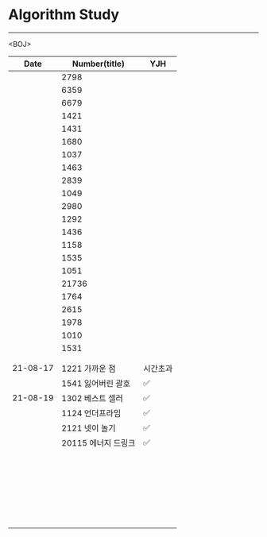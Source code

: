 # Algorithm Study

---



\<BOJ\>

| Date     | Number(title)       | YJH      |
| -------- | ------------------- | -------- |
|          | 2798                |          |
|          | 6359                |          |
|          | 6679                |          |
|          | 1421                |          |
|          | 1431                |          |
|          | 1680                |          |
|          | 1037                |          |
|          | 1463                |          |
|          | 2839                |          |
|          | 1049                |          |
|          | 2980                |          |
|          | 1292                |          |
|          | 1436                |          |
|          | 1158                |          |
|          | 1535                |          |
|          | 1051                |          |
|          | 21736               |          |
|          | 1764                |          |
|          | 2615                |          |
|          | 1978                |          |
|          | 1010                |          |
|          | 1531                |          |
|          |                     |          |
|          |                     |          |
| 21-08-17 | 1221 가까운 점      | 시간초과 |
|          | 1541 잃어버린 괄호  | ✅        |
| 21-08-19 | 1302 베스트 셀러    | ✅        |
|          | 1124 언더프라임     | ✅        |
|          | 2121 넷이 놀기      | ✅        |
|          | 20115 에너지 드링크 | ✅        |
|          |                     |          |
|          |                     |          |
|          |                     |          |
|          |                     |          |
|          |                     |          |
|          |                     |          |
|          |                     |          |
|          |                     |          |
|          |                     |          |
|          |                     |          |
|          |                     |          |
|          |                     |          |
|          |                     |          |
|          |                     |          |
|          |                     |          |
|          |                     |          |
|          |                     |          |
|          |                     |          |
|          |                     |          |
|          |                     |          |
|          |                     |          |
|          |                     |          |
|          |                     |          |
|          |                     |          |
|          |                     |          |
|          |                     |          |
